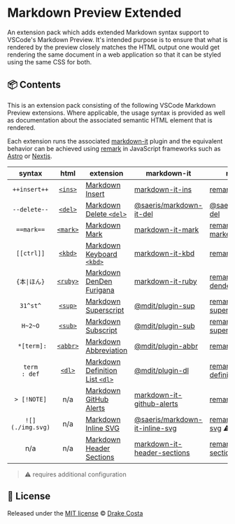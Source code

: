 # Markdown Preview Extended

An extension pack which adds extended Markdown syntax support to VSCode's Markdown Preview. It's intended purpose is to ensure that what is rendered by the preview closely matches the HTML output one would get rendering the same document in a web application so that it can be styled using the same CSS for both.

## 📦 Contents

This is an extension pack consisting of the following VSCode Markdown Preview extensions. Where applicable, the usage syntax is provided as well as documentation about the associated semantic HTML element that is rendered.

Each extension runs the associated [markdown-it][markdown-it] plugin and the equivalent behavior can be achieved using [remark][remark] in JavaScript frameworks such as [Astro][astro] or [Nextjs][nextjs].

| syntax | html | extension | markdown-it | remark |
|:-:|:-:|-|-|-|
| `++insert++` | [`<ins>`][ins] | [Markdown Insert][vs-ins] | [markdown-it-ins][it-ins] | [remark-ins][re-ins] |
| `--delete--` | [`<del>`][del] | [Markdown Delete `<del>`][vs-ins] | [@saeris/markdown-it-del][it-del] | [@saeris/remark-del][re-del] |
| `==mark==` | [`<mark>`][mark] | [Markdown Mark][vs-mark] | [markdown-it-mark][it-mark] | [remark-flexible-markers][re-mark] |
| `[[ctrl]]` | [`<kbd>`][kbd] | [Markdown Keyboard `<kbd>`][vs-kbd] | [markdown-it-kbd][it-kbd] | [remark-kbd][re-kbd] ⚠ |
| `{本\|ほん}` |[`<ruby>`][ruby] | [Markdown DenDen Furigana][vs-ruby] | [markdown-it-ruby][it-ruby] | [remark-denden-ruby][re-ruby] |
| `31^st^` | [`<sup>`][sup] | [Markdown Superscript][vs-sup] | [@mdit/plugin-sup][it-sup] | [remark-supersub][re-sup] |
| `H~2~O` | [`<sub>`][sub] | [Markdown Subscript][vs-sub] | [@mdit/plugin-sub][it-sub] | [remark-supersub][re-sub] |
|` *[term]:` | [`<abbr>`][abbr] | [Markdown Abbreviation][vs-abbr] | [@mdit/plugin-abbr][it-abbr] | [remark-abbr][re-abbr] |
| `term`</br>`: def` | [`<dl>`][dl] | [Markdown Definition List `<dl>`][vs-dl] | [@mdit/plugin-dl][it-dl] | [remark-definition-list][re-dl] |
| `> [!NOTE]` | n/a | [Markdown GitHub Alerts][vs-alert] |[markdown-it-github-alerts][it-alert] | [remark-alerts][re-alert] | 
| `![](./img.svg)` | n/a | [Markdown Inline SVG][vs-svg] | [@saeris/markdown-it-inline-svg][it-svg] | [remark-inline-svg][re-svg] ⚠ |
| n/a  | n/a | [Markdown Header Sections][vs-sec] | [markdown-it-header-sections][it-sec] | [remark-sectionize][re-sec] |

> ⚠ requires additional configuration

## 🥂 License

Released under the [MIT license][license] © [Drake Costa][personal-website]

<!-- links -->

[markdown-it]: https://github.com/markdown-it/markdown-it
[remark]: https://github.com/remarkjs/remark
[astro]: https://astro.build/
[nextjs]: https://nextjs.org/
[license]: ./LICENSE.md
[personal-website]: https://saeris.gg

<!-- html elements -->
[ins]: https://developer.mozilla.org/en-US/docs/Web/HTML/Reference/Elements/ins
[del]: https://developer.mozilla.org/en-US/docs/Web/HTML/Reference/Elements/del
[mark]: https://developer.mozilla.org/en-US/docs/Web/HTML/Reference/Elements/mark
[kbd]: https://developer.mozilla.org/en-US/docs/Web/HTML/Reference/Elements/kbd
[ruby]: https://developer.mozilla.org/en-US/docs/Web/HTML/Reference/Elements/ruby
[sup]: https://developer.mozilla.org/en-US/docs/Web/HTML/Reference/Elements/sup
[sub]: https://developer.mozilla.org/en-US/docs/Web/HTML/Reference/Elements/sub
[abbr]: https://developer.mozilla.org/en-US/docs/Web/HTML/Reference/Elements/abbr
[dl]: https://developer.mozilla.org/en-US/docs/Web/HTML/Reference/Elements/dl

<!-- vscode extensions -->
[vs-alert]: https://marketplace.visualstudio.com/items?itemName=saeris.markdown-github-alerts
[vs-abbr]: https://marketplace.visualstudio.com/items?itemName=saeris.markdown-abbr
[vs-ins]: https://marketplace.visualstudio.com/items?itemName=saeris.markdown-ins
[vs-del]: https://marketplace.visualstudio.com/items?itemName=saeris.markdown-del
[vs-sup]: https://marketplace.visualstudio.com/items?itemName=DevHawk.markdown-sup
[vs-sub]: https://marketplace.visualstudio.com/items?itemName=saeris.markdown-subscript
[vs-mark]: https://marketplace.visualstudio.com/items?itemName=saeris.markdown-mark
[vs-kbd]: https://marketplace.visualstudio.com/items?itemName=saeris.markdown-keyboard
[vs-dl]: https://marketplace.visualstudio.com/items?itemName=saeris.markdown-definition-list
[vs-ruby]: https://marketplace.visualstudio.com/items?itemName=saeris.markdown-denden-furigana
[vs-svg]: https://marketplace.visualstudio.com/items?itemName=saeris.markdown-inline-svg
[vs-sec]: https://marketplace.visualstudio.com/items?itemName=Billaferd.vscode-header-sections

<!-- markdown-it plugins -->
[it-alert]: https://www.npmjs.com/package/markdown-it-github-alerts
[it-abbr]: https://www.npmjs.com/package/@mdit/plugin-abbr
[it-ins]: https://www.npmjs.com/package/markdown-it-ins
[it-del]: https://www.npmjs.com/package/@saeris/markdown-it-del
[it-sup]: https://www.npmjs.com/package/@mdit/plugin-sup
[it-sub]: https://www.npmjs.com/package/@mdit/plugin-sub
[it-mark]: https://www.npmjs.com/package/markdown-it-mark
[it-kbd]: https://www.npmjs.com/package/markdown-it-kbd
[it-dl]: https://www.npmjs.com/package/@mdit/plugin-dl
[it-ruby]: https://www.npmjs.com/package/markdown-it-ruby
[it-svg]: https://www.npmjs.com/package/@saeris/markdown-it-inline-svg
[it-sec]: https://www.npmjs.com/package/markdown-it-header-sections

<!-- remark plugins -->
[re-alert]: https://www.npmjs.com/package/remark-alerts
[re-abbr]: https://www.npmjs.com/package/remark-abbr
[re-ins]: https://www.npmjs.com/package/remark-ins
[re-del]: https://www.npmjs.com/package/@saeris/remark-del
[re-sup]:https://www.npmjs.com/package/remark-supersub
[re-sub]:https://www.npmjs.com/package/remark-supersub
[re-mark]: https://github.com/ipikuka/remark-flexible-markers
[re-kbd]: https://www.npmjs.com/package/remark-kbd
[re-dl]: https://www.npmjs.com/package/remark-definition-list
[re-ruby]: https://www.npmjs.com/package/remark-denden-ruby
[re-svg]: https://www.npmjs.com/package/remark-inline-svg
[re-sec]: https://www.npmjs.com/package/remark-sectionize

